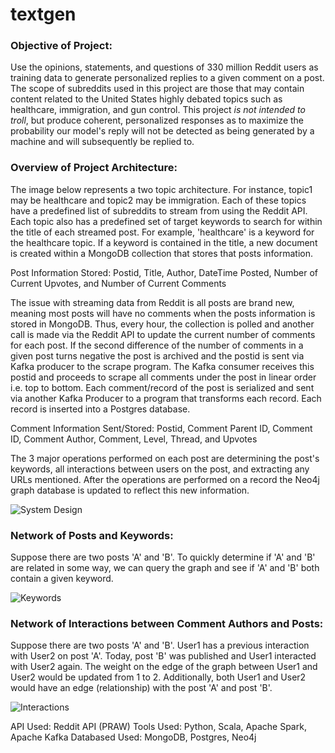 # textgen

### Objective of Project:

Use the opinions, statements, and questions of 330 million Reddit users as training data to generate personalized replies to a given comment on a post. The scope of subreddits used in this project are those that may contain content related to the United States highly debated topics such as healthcare, immigration, and gun control. This project *is not intended to troll*, but produce coherent, personalized responses as to maximize the probability our model's reply will not be detected as being generated by a machine and will subsequently be replied to. 

### Overview of Project Architecture:

The image below represents a two topic architecture. For instance, topic1 may be healthcare and topic2 may be immigration. Each of these topics have a predefined list of subreddits to stream from using the Reddit API. Each topic also has a predefined set of target keywords to search for within the title of each streamed post. For example, 'healthcare' is a keyword for the healthcare topic. If a keyword is contained in the title, a new document is created within a MongoDB collection that stores that posts information. 

Post Information Stored: Postid, Title, Author, DateTime Posted, Number of Current Upvotes, and Number of Current Comments

The issue with streaming data from Reddit is all posts are brand new, meaning most posts will have no comments when the posts information is stored in MongoDB. Thus, every hour, the collection is polled and another call is made via the Reddit API to update the current number of comments for each post. If the second difference of the number of comments in a given post turns negative the post is archived and the postid is sent via Kafka producer to the scrape program. The Kafka consumer receives this postid and proceeds to scrape all comments under the post in linear order i.e. top to bottom. Each comment/record of the post is serialized and sent via another Kafka Producer to a program that transforms each record. Each record is inserted into a Postgres database.

Comment Information Sent/Stored: Postid, Comment Parent ID, Comment ID, Comment Author, Comment, Level, Thread, and Upvotes

The 3 major operations performed on each post are determining the post's keywords, all interactions between users on the post, and extracting any URLs mentioned. After the operations are performed on a record the Neo4j graph database is updated to reflect this new information. 


![System Design](https://user-images.githubusercontent.com/32493141/54935725-e7d21a80-4eee-11e9-8db9-7632947d5f07.PNG)

### Network of Posts and Keywords:

Suppose there are two posts 'A' and 'B'. To quickly determine if 'A' and 'B' are related in some way, we can query the graph and see if 'A' and 'B' both contain a given keyword. 

![Keywords](https://user-images.githubusercontent.com/32493141/54936446-7dba7500-4ef0-11e9-80d9-40b6f025661e.PNG)

### Network of Interactions between Comment Authors and Posts:


Suppose there are two posts 'A' and 'B'. User1 has a previous interaction with User2 on post 'A'. Today, post 'B' was published and User1 interacted with User2 again. The weight on the edge of the graph between User1 and User2 would be updated from 1 to 2. Additionally, both User1 and User2 would have an edge (relationship) with the post 'A' and post 'B'. 


![Interactions](https://user-images.githubusercontent.com/32493141/54939356-67afb300-4ef6-11e9-902a-1fa85d44fd61.PNG)

API Used: Reddit API (PRAW)
Tools Used: Python, Scala, Apache Spark, Apache Kafka
Databased Used: MongoDB, Postgres, Neo4j
